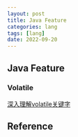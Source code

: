 ```yaml
---
layout: post
title: Java Feature
categories: lang
tags: [lang]
date: 2022-09-20
---
```


## Java Feature

### Volatile
[深入理解volatile关键字](https://blog.csdn.net/so_geili/article/details/100778642)  

## Reference
